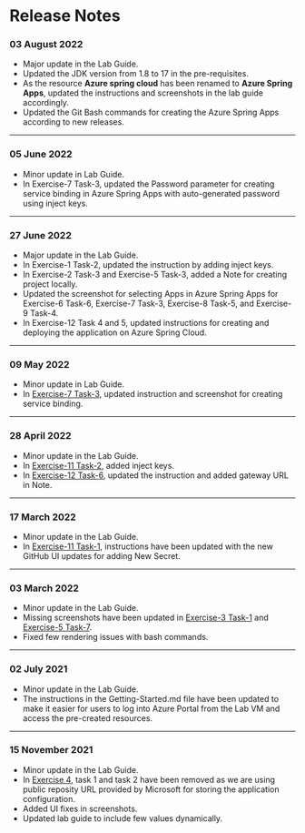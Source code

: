 # Release Notes

### 03 August 2022

  - Major update in the Lab Guide.
  - Updated the JDK version from 1.8 to 17 in the pre-requisites.
  - As the resource **Azure spring cloud** has been renamed to **Azure Spring Apps**, updated the instructions and screenshots in the lab guide accordingly.
  - Updated the Git Bash commands for creating the Azure Spring Apps according to new releases.

-------------------------------

### 05 June 2022
- Minor update in Lab Guide.
- In Exercise-7 Task-3, updated the Password parameter for creating service binding in Azure Spring Apps with auto-generated password using inject keys.

---------------------------------
### 27 June 2022
- Major update in the Lab Guide.
- In Exercise-1 Task-2, updated the instruction by adding inject keys.
- In Exercise-2 Task-3 and Exercise-5 Task-3, added a Note for creating project locally.
- Updated the screenshot for selecting Apps in Azure Spring Apps for Exercise-6 Task-6, Exercise-7 Task-3, Exercise-8 Task-5, and Exercise-9 Task-4.
- In Exercise-12 Task 4 and 5, updated instructions for creating and deploying the application on Azure Spring Cloud.

---------------------------------

### 09 May 2022
- Minor update in Lab Guide.
 - In [Exercise-7 Task-3](https://github.com/CloudLabsAI-Azure/azure-spring-cloud-training/tree/master/07-build-a-spring-boot-microservice-using-mysql), updated instruction and screenshot for creating service binding.

---------------------------------

### 28 April 2022
- Minor update in the Lab Guide.
 - In [Exercise-11 Task-2](https://github.com/CloudLabsAI-Azure/azure-spring-cloud-training/tree/master/11-configure-ci-cd), added inject keys.
 - In [Exercise-12 Task-6](https://github.com/CloudLabsAI-Azure/azure-spring-cloud-training/tree/master/12-making-microservices-talk-to-each-other), updated the instruction and added gateway URL in Note.

---------------------------------

### 17 March 2022
- Minor update in the Lab Guide.
 - In [Exercise-11 Task-1](https://github.com/CloudLabsAI-Azure/azure-spring-cloud-training/tree/master/11-configure-ci-cd), instructions have been updated with the new GitHub UI updates for adding New Secret.

---------------------------------

### 03 March 2022
- Minor update in the Lab Guide.
 - Missing screenshots have been updated in [Exercise-3 Task-1](https://github.com/CloudLabsAI-Azure/azure-spring-cloud-training/tree/master/03-configure-monitoring) and [Exercise-5 Task-7](https://github.com/CloudLabsAI-Azure/azure-spring-cloud-training/tree/master/05-build-a-spring-boot-microservice-using-spring-cloud-features).
 - Fixed few rendering issues with bash commands.

---------------------------------

### 02 July 2021
- Minor update in the Lab Guide.
 - The instructions in the Getting-Started.md file have been updated to make it easier for users to log into Azure Portal from the Lab VM and access the pre-created resources.

---------------------------------

### 15 November 2021
- Minor update in the Lab Guide.
 - In [Exercise 4](https://github.com/CloudLabsAI-Azure/azure-spring-cloud-training/tree/master/04-configure-a-spring-cloud-config-server), task 1 and task 2 have been removed as we are using public reposity URL provided by Microsoft for storing the application configuration. 
 - Added UI fixes in screenshots.
 - Updated lab guide to include few values dynamically.
